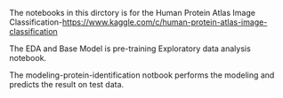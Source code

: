The notebooks in this dirctory is for the Human Protein Atlas Image Classification-https://www.kaggle.com/c/human-protein-atlas-image-classification 

The EDA and Base Model is pre-training Exploratory data analysis notebook.

The modeling-protein-identification notbook performs the modeling and predicts the result on test data.
